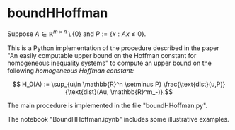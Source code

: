 # boundHHoffman
Suppose $A\in \mathbb{R}^{m\times n}\setminus \{0\}$ and $P:=\{x:Ax\le 0\}$.

This is a Python implementation of the procedure described in the paper "An easily computable upper bound on the Hoffman constant for homogeneous inequality systems" to compute an upper bound on the following *homogeneous Hoffman constant:*

$$
H_0(A) := \sup_{u\in \mathbb{R}^n \setminus P} \frac{\text{dist}(u,P)}{\text{dist}(Au, \mathbb{R}^m_-)}.$$  

The main procedure is implemented in the file "boundHHoffman.py".

The notebook "BoundHHoffman.ipynb" includes some illustrative examples.
